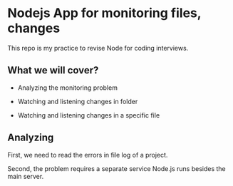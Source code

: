 # Nodejs App for monitoring files, changes

This repo is my practice to revise Node for coding interviews.

## What we will cover?

- Analyzing the monitoring problem

- Watching and listening changes in folder

- Watching and listening changes in a specific file

## Analyzing

First, we need to read the errors in file log of a project.

Second, the problem requires a separate service Node.js runs besides the main server.
